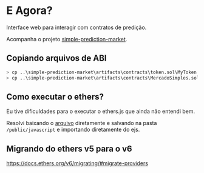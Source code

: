 # E Agora?
Interface web para interagir com contratos de predição.

Acompanha o projeto [simple-prediction-market](https://github.com/joaopedrolourencoaffonso/simple-prediction-market).

## Copiando arquivos de ABI

```sh
> cp ..\simple-prediction-market\artifacts\contracts\token.sol\MyToken.json .\public\json\.
> cp ..\simple-prediction-market\artifacts\contracts\MercadoSimples.sol\MercadoSimples.json .\public\json\.
```

## Como executar o ethers?

Eu tive dificuldades para o executar o ethers.js que ainda não entendi bem.

Resolvi baixando o [arquivo](https://github.com/ethers-io/ethers.js/blob/main/dist/ethers.min.js) diretamente e salvando na pasta `/public/javascript` e importando diretamente do ejs.

## Migrando do ethers v5 para o v6

https://docs.ethers.org/v6/migrating/#migrate-providers